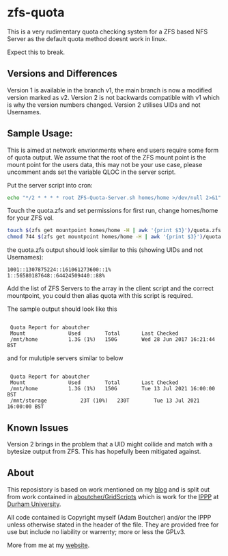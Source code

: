 # zfs-quota
This is a very rudimentary quota checking system for a ZFS based NFS Server as the default quota method doesnt work in linux.

Expect this to break.

## Versions and Differences
Version 1 is available in the branch v1, the main branch is now a modified version marked as v2.
Version 2 is not backwards compatible with v1 which is why the version numbers changed. Version 2 utilises UIDs and not Usernames.

## Sample Usage:

This is aimed at network envrionments where end users require some form of quota output.
We assume that the root of the ZFS mount point is the mount point for the users data, this may not be your use case, please uncomment ands set the variable QLOC in the server script.

Put the server script into cron:
```bash
echo "*/2 * * * * root ZFS-Quota-Server.sh homes/home >/dev/null 2>&1" >> /etc/cron.d/zfs-quota
```

Touch the quota.zfs and set permissions for first run, change homes/home for your ZFS vol.
```bash
touch $(zfs get mountpoint homes/home -H | awk '{print $3}')/quota.zfs
chmod 744 $(zfs get mountpoint homes/home -H | awk '{print $3}')/quota.zfs
```

the quota.zfs output should look similar to this (showing UIDs and not Usernames):
```
1001::1307875224::161061273600::1%
1::56580187648::64424509440::88%
```

Add the list of ZFS Servers to the array in the client script and the correct mountpoint, you could then alias quota with this script is required.

The sample output should look like this
```

 Quota Report for aboutcher
 Mount				Used		Total		Last Checked
 /mnt/home			1.3G (1%)	150G		Wed 28 Jun 2017 16:21:44 BST

```
and for mulutiple servers similar to below
```

 Quota Report for aboutcher
 Mount				Used		Total		Last Checked
 /mnt/home			1.3G (1%)	150G		Tue 13 Jul 2021 16:00:00 BST
 /mnt/storage			23T (10%)	230T		Tue 13 Jul 2021 16:00:00 BST

```


## Known Issues
Version 2 brings in the problem that a UID might collide and match with a bytesize output from ZFS. This has hopefully been mitigated against.

## About

This reposistory is based on work mentioned on my [blog](https://aboutcher.co.uk/2017/06/linux-zfs-quotas-hacked-solution/) and is split out from work contained in [aboutcher/GridScripts](https://github.com/adamboutcher/Grid-Scripts) which is work for the [IPPP](https://www.ippp.dur.ac.uk) at [Durham University](https://www.dur.ac.uk).

All code contained is Copyright myself (Adam Boutcher) and/or the IPPP unless otherwise stated in the header of the file. They are provided free for use but include no liability or warrenty; more or less the GPLv3.

More from me at my [website](http://www.aboutcher.co.uk).
